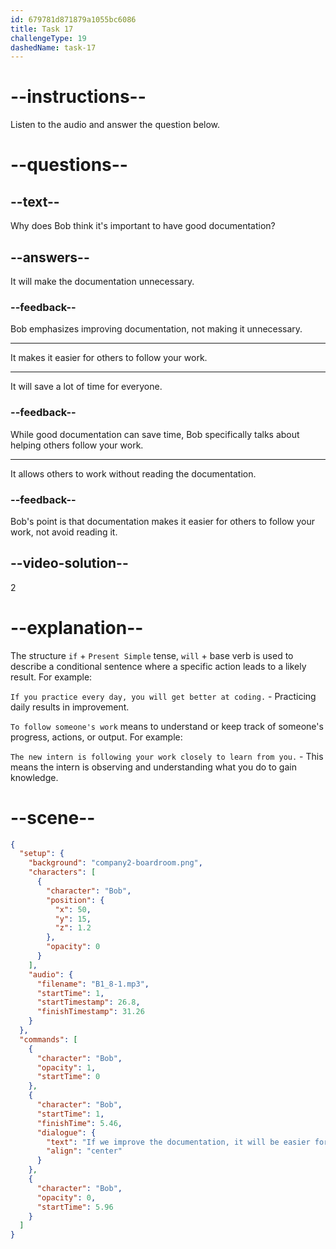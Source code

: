 ```yaml
---
id: 679781d871879a1055bc6086
title: Task 17
challengeType: 19
dashedName: task-17
---
```


<!-- (Audio) Bob: If we improve the documentation, it will be easier for others to follow your work. -->

# --instructions--

Listen to the audio and answer the question below.

# --questions--

## --text--

Why does Bob think it's important to have good documentation?

## --answers--

It will make the documentation unnecessary.

### --feedback--

Bob emphasizes improving documentation, not making it unnecessary.

---

It makes it easier for others to follow your work.

---

It will save a lot of time for everyone.

### --feedback--

While good documentation can save time, Bob specifically talks about helping others follow your work.

---

It allows others to work without reading the documentation.

### --feedback--

Bob's point is that documentation makes it easier for others to follow your work, not avoid reading it.

## --video-solution--

2

# --explanation--

The structure `if` + `Present Simple` tense, `will` + base verb is used to describe a conditional sentence where a specific action leads to a likely result. For example:

`If you practice every day, you will get better at coding.` - Practicing daily results in improvement.

`To follow someone's work` means to understand or keep track of someone's progress, actions, or output. For example:

`The new intern is following your work closely to learn from you.` - This means the intern is observing and understanding what you do to gain knowledge.

# --scene--

```json
{
  "setup": {
    "background": "company2-boardroom.png",
    "characters": [
      {
        "character": "Bob",
        "position": {
          "x": 50,
          "y": 15,
          "z": 1.2
        },
        "opacity": 0
      }
    ],
    "audio": {
      "filename": "B1_8-1.mp3",
      "startTime": 1,
      "startTimestamp": 26.8,
      "finishTimestamp": 31.26
    }
  },
  "commands": [
    {
      "character": "Bob",
      "opacity": 1,
      "startTime": 0
    },
    {
      "character": "Bob",
      "startTime": 1,
      "finishTime": 5.46,
      "dialogue": {
        "text": "If we improve the documentation, it will be easier for others to follow your work.",
        "align": "center"
      }
    },
    {
      "character": "Bob",
      "opacity": 0,
      "startTime": 5.96
    }
  ]
}
```
